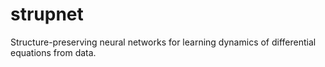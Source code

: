# strupnet
Structure-preserving neural networks for learning dynamics of differential equations from data. 
